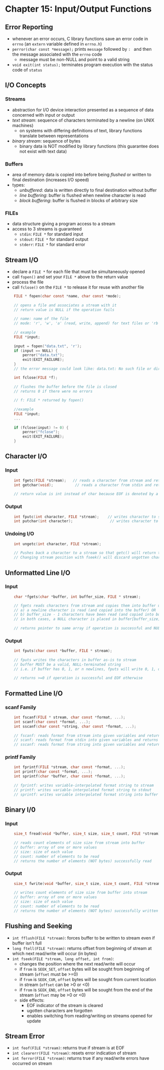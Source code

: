 # Chapter 15: Input/Output Functions

## Error Reporting

- whenever an error occurs, C library functions save an error code in `errno` (an `extern` variable defined in `errno.h`)
- `perror(char const *message);` prints `message` followed by `: ` and then the message associated with the `errno` code
   - message must be non-NULL and point to a valid string
- `void exit(int status);` terminates program execution with the status code of `status`

## I/O Concepts

### Streams

- abstraction for I/O device interaction presented as a sequence of data concerned with input or output
- *text stream*: sequence of characters terminated by a newline (on UNIX machines)
   - on systems with differing definitions of text, library functions translate between representations
- *binary stream*: sequence of bytes
   - binary data is NOT modified by library functions (this guarantee does not exist with text data)

### Buffers

- area of memory data is copied into before being *flushed* or written to final destination (increases I/O speed)
- types:
  - *unbuffered*: data is written directly to final destination without buffer
  - *line buffering*: buffer is flushed when newline character is read
  - *block buffering*: buffer is flushed in blocks of arbitrary size

### FILEs

- data structure giving a program access to a stream
- access to 3 streams is guaranteed
  - `stdin`: `FILE *` for standard input
  - `stdout`: `FILE *` for standard output
  - `stderr`: `FILE *` for standard error

## Stream I/O

- declare a `FILE *` for each file that must be simultaneously opened
- call `fopen()` and set your `FILE *` above to the return value
- process the file
- call `fclose()` on the `FILE *` to release it for reuse with another file

```C
    FILE * fopen(char const *name, char const *mode);
    
    // opens a file and associates a stream with it
    // return value is NULL if the operation fails
    
    // name: name of the file
    // mode: 'r', 'w', 'a' (read, write, append) for text files or 'rb', 'wb', 'ab' for binary files
    
    // example
    FILE *input;
    
    input = fopen("data.txt", 'r');
    if (input == NULL) {
        perror("data.txt");
        exit(EXIT_FAILURE);
    }
    // the error message could look like: data.txt: No such file or directory
````

```C
    int fclose(FILE *f);
    
    // flushes the buffer before the file is closed
    // returns 0 if there were no errors
    
    // f: FILE * returned by fopen()
    
    //example
    FILE *input;
    ...
    
    if (fclose(input) != 0) {
        perror("fclose");
        exit(EXIT_FAILURE);
    }
```

## Character I/O

### Input
```C
    int fgetc(FILE *stream);   // reads a character from stream and returns it if operation worked (or EOF otherwise)
    int getchar(void);          // reads a character from stdin and returns it if operation worked (or EOF otherwise)
    
    // return value is int instead of char because EOF is denoted by a value outside the range of a character
```

### Output
```C
    int fputc(int character, FILE *stream);    // writes character to stream and returns EOF if operation fails
    int putchar(int character);                 // writes character to stdout and returns EOF if operation fails
```

### Undoing I/O
```C
    int ungetc(int character, FILE *stream);
    
    // Pushes back a character to a stream so that getc() will return that character again
    // Changing stream position with fseek() will discard ungotten characters
```

## Unformatted Line I/O

### Input
```C
    char *fgets(char *buffer, int buffer_size, FILE * stream);

    // fgets reads characters from stream and copies them into buffer until:
    // a) a newline character is read (and copied into the buffer) OR
    // b) buffer_size - 1 characters have been read (and copied into buffer)
    // in both cases, a NULL character is placed in buffer[buffer_size]
    
    // returns pointer to same array if operation is successful and NULL otherwise
```

### Output
```C
    int fputs(char const *buffer, FILE * stream);
    
    // fputs writes the characters in buffer as-is to stream
    // buffer MUST be a valid, NULL-terminated string
    // i.e. if buffer has 0, 1, or n newlines, fputs will write 0, 1, or n newlines
    
    // returns >=0 if operation is successful and EOF otherwise
```

## Formatted Line I/O

### scanf Family
```C
    int fscanf(FILE * stream, char const *format, ...);
    int scanf(char const *format, ...);
    int sscanf(char const *string, char const *format, ...);
    
    // fscanf: reads format from stream into given variables and returns number of variables successfully read into
    // scanf: reads format from stdin into given variables and returns number of variables successfully read into
    // sscanf: reads format from string into given variables and returns number of variables successfully read into
```

### printf Family
```C
    int fprintf(FILE *stream, char const *format, ...);
    int printf(char const *format, ...);
    int sprintf(char *buffer, char const *format, ...);
    
    // fprintf: writes variable-interpolated format string to stream
    // printf: writes variable-interpolated format string to stdout
    // sprintf: writes variable interpolated format string into buffer array (must ensure buffer is large enough)
```

## Binary I/0

### Input
```C
    size_t fread(void *buffer, size_t size, size_t count, FILE *stream);
    
    // reads count elements of size size from stream into buffer
    // buffer: array of one or more values
    // size: size of each value
    // count: number of elements to be read
    // returns the number of elements (NOT bytes) successfully read
```

### Output
```C
    size_t fwrite(void *buffer, size_t size, size_t count, FILE *stream);
    
    // writes count elements of size size from buffer into stream
    // buffer: array of one or more values
    // size: size of each value
    // count: number of elements to be read
    // returns the number of elements (NOT bytes) successfully written
```

## Flushing and Seeking

- `int fflush(FILE *stream)`: forces buffer to be written to stream even if buffer isn't full
- `long ftell(FILE *stream)`: returns offset from beginning of stream at which next read/write will occur (in bytes)
- `int fseek(FILE *stream, long offset, int from)`:
  - changes the position where the next read/write will occur
  - if `from` is `SEEK_SET`, `offset` bytes will be sought from beginning of stream (`offset` must be >=0)
  - if `from` is `SEEK_CUR`, `offset` bytes will be sought from current location in stream (`offset` can be >0 or <0)
  - if `from` is `SEEK_END`, `offset` bytes will be sought from the end of the stream (`offset` may be >0 or <0)
  - side effects:
    - EOF indicator of the stream is cleared
    - ugotten characters are forgotten
    - enables switching from reading/writing on streams opened for update

## Stream Error

- `int feof(FILE *stream)`: returns true if stream is at EOF
- `int clearerr(FILE *stream)`: resets error indication of stream
- `int ferror(FILE *stream)`: returns true if any read/write errors have occurred on stream
